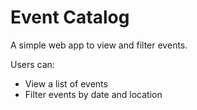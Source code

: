 # Event Catalog
A simple web app to view and filter events.

Users can:
- View a list of events
- Filter events by date and location
